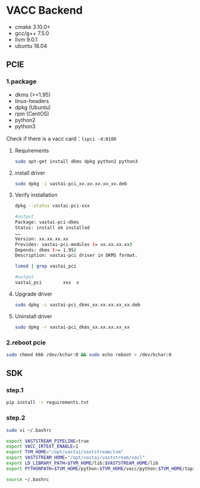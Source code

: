 # VACC Backend
- cmake 3.10.0+
- gcc/g++ 7.5.0
- llvm 9.0.1
- ubuntu 18.04

## PCIE
### 1.package

- dkms (>=1.95)
- linux-headers
- dpkg (Ubuntu)
- rpm  (CentOS)
- python2
- python3

Check if there is a vacc card：`lspci -d:0100`


 1. Requirements

    ```bash
    sudo apt-get install dkms dpkg python2 python3
    ```

 2. install driver

    ```bash
    sudo dpkg -i vastai-pci_xx.xx.xx.xx_xx.deb
    ```

 3. Verify installation

    ```bash
    dpkg --status vastai-pci-xxx

    #output
    Package: vastai-pci-dkms
    Status: install ok installed
    ……
    Version: xx.xx.xx.xx
    Provides: vastai-pci-modules (= xx.xx.xx.xx)
    Depends: dkms (>= 1.95)
    Description: vastai-pci driver in DKMS format.

    lsmod | grep vastai_pci

    #output
    vastai_pci        xxx  x
    ```

 4. Upgrade driver

    ```bash
    sudo dpkg -i vastai-pci_dkms_xx.xx.xx.xx_xx.deb
    ```

 5. Uninstall driver

    ```bash
    sudo dpkg -r vastai-pci_dkms_xx.xx.xx.xx_xx
    ```

### 2.reboot pcie
```bash
sudo chmod 666 /dev/kchar:0 && sudo echo reboot > /dev/kchar:0
```

## SDK

### step.1

```bash
pip install -r requirements.txt
```

### step.2

```bash
sudo vi ~/.bashrc

export VASTSTREAM_PIPELINE=true
export VACC_IRTEXT_ENABLE=1
export TVM_HOME="/opt/vastai/vaststream/tvm"
export VASTSTREAM_HOME="/opt/vastai/vaststream/vacl"
export LD_LIBRARY_PATH=$TVM_HOME/lib:$VASTSTREAM_HOME/lib
export PYTHONPATH=$TVM_HOME/python:$TVM_HOME/vacc/python:$TVM_HOME/topi/python:${PYTHONPATH}:$VASTSTREAM_HOME/python

source ~/.bashrc
```
